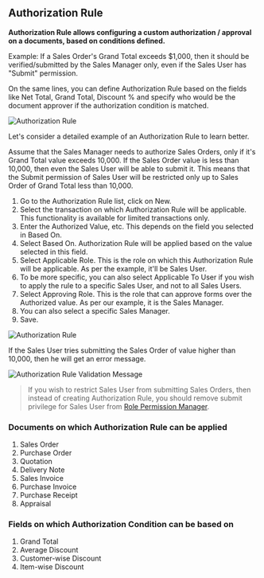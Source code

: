 ## Authorization Rule

**Authorization Rule allows configuring a custom authorization / approval on a documents, based on conditions defined.**

Example: If a Sales Order's Grand Total exceeds $1,000, then it should be verified/submitted by the Sales Manager only, even if the Sales User has "Submit" permission.

On the same lines, you can define Authorization Rule based on the fields like Net Total, Grand Total, Discount % and specify who would be the document approver if the authorization condition is matched.

![Authorization Rule](https://docs.erpnext.com/files/authorization-rule.png)

Let's consider a detailed example of an Authorization Rule to learn better.

Assume that the Sales Manager needs to authorize Sales Orders, only if it's Grand Total value exceeds 10,000. If the Sales Order value is less than 10,000, then even the Sales User will be able to submit it. This means that the Submit permission of Sales User will be restricted only up to Sales Order of Grand Total less than 10,000.

1.  Go to the Authorization Rule list, click on New.
2.  Select the transaction on which Authorization Rule will be applicable. This functionality is available for limited transactions only.
3.  Enter the Authorized Value, etc. This depends on the field you selected in Based On.
4.  Select Based On. Authorization Rule will be applied based on the value selected in this field.
5.  Select Applicable Role. This is the role on which this Authorization Rule will be applicable. As per the example, it'll be Sales User.
6.  To be more specific, you can also select Applicable To User if you wish to apply the rule to a specific Sales User, and not to all Sales Users.
7.  Select Approving Role. This is the role that can approve forms over the Authorized value. As per our example, it is the Sales Manager.
8.  You can also select a specific Sales Manager.
9.  Save.

![Authorization Rule](https://docs.erpnext.com/files/new-authorization-rule.png)

If the Sales User tries submitting the Sales Order of value higher than 10,000, then he will get an error message.

![Authorization Rule Validation Message](https://docs.erpnext.com/files/authorization-rule-validation-message.png)

> If you wish to restrict Sales User from submitting Sales Orders, then instead of creating Authorization Rule, you should remove submit privilege for Sales User from [Role Permission Manager](https://docs.erpnext.com/docs/v13/user/manual/en/setting-up/users-and-permissions/role-based-permissions).

### Documents on which Authorization Rule can be applied

1.  Sales Order
2.  Purchase Order
3.  Quotation
4.  Delivery Note
5.  Sales Invoice
6.  Purchase Invoice
7.  Purchase Receipt
8.  Appraisal

### Fields on which Authorization Condition can be based on

1.  Grand Total
2.  Average Discount
3.  Customer-wise Discount
4.  Item-wise Discount